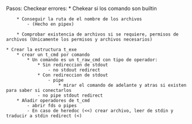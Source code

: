

Pasos:
	Checkear errores:
		* Chekear si los comando son builtin

		* Conseguir la ruta de el nombre de los archivos
			- (Hecho en pipex)
	
		* Comprobar existencia de archivos si se requiere, permisos de archivos (Unicamente los permisos y archivos necesarios)

	* Crear la estructura t_exe
		* crear un t_cmd por comando
			* Un comando es un t_raw_cmd con tipo de operador:
				* Sin redireccion de stdout
					- no stdout redirect
				* Con redireccion de stdout
					- pipe
						* mirar el comando de adelante y atras si existen para saber si conectarlos
				- no pipe stdout redirect
		* Añadir operadores de t_cmd
			- abrir fds o pipes
			- En caso de heredoc (<<) crear archivo, leer de stdin y traducir a stdin redirect (<)
